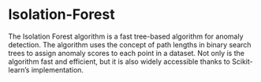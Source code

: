 # Isolation-Forest
The Isolation Forest algorithm is a fast tree-based algorithm for anomaly detection. The algorithm uses the concept of path lengths in binary search trees to assign anomaly scores to each point in a dataset. Not only is the algorithm fast and efficient, but it is also widely accessible thanks to Scikit-learn’s implementation.
